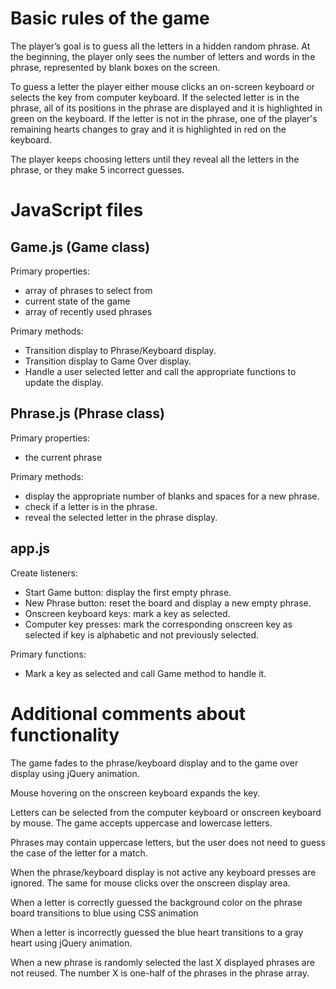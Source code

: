 
# Basic rules of the game #

The player’s goal is to guess all the letters in a hidden random phrase. At the beginning, the player only sees the number of letters and words in the phrase, represented by blank boxes on the screen.

To guess a letter the player either mouse clicks an on-screen keyboard or selects the key from computer keyboard. If the selected letter is in the phrase, all of its positions in the phrase are displayed and it is highlighted in green on the keyboard. If the letter is not in the phrase, one of the player's remaining hearts changes to gray and it is highlighted in red on the keyboard.

The player keeps choosing letters until they reveal all the letters in the phrase, or they make 5 incorrect guesses.


# JavaScript files #

## Game.js (Game class) ##

Primary properties:
- array of phrases to select from
- current state of the game
- array of recently used phrases

Primary methods:
- Transition display to Phrase/Keyboard display.
- Transition display to Game Over display.
- Handle a user selected letter and call the appropriate functions to update the display.

## Phrase.js (Phrase class) ##

Primary properties:
- the current phrase

Primary methods:
- display the appropriate number of blanks and spaces for a new phrase.
- check if a letter is in the phrase.
- reveal the selected letter in the phrase display.

## app.js ##

Create listeners:
- Start Game button: display the first empty phrase.
- New Phrase button: reset the board and display a new empty phrase.
- Onscreen keyboard keys: mark a key as selected.
- Computer key presses: mark the corresponding onscreen key as selected if key is alphabetic and not previously selected.

Primary functions:
- Mark a key as selected and call Game method to handle it.


# Additional comments about functionality #

The game fades to the phrase/keyboard display and to the game over display using jQuery animation.

Mouse hovering on the onscreen keyboard expands the key.

Letters can be selected from the computer keyboard or onscreen keyboard by mouse. The game accepts uppercase and lowercase letters.

Phrases may contain uppercase letters, but the user does not need to guess the case of the letter for a match.

When the phrase/keyboard display is not active any keyboard presses are ignored. The same for mouse clicks over the onscreen display area.

When a letter is correctly guessed the background color on the phrase board transitions to blue using CSS animation

When a letter is incorrectly guessed the blue heart transitions to a gray heart using jQuery animation.

When a new phrase is randomly selected the last X displayed phrases are not reused. The number X is one-half of the phrases in the phrase array.
